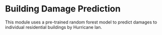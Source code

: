 # Building Damage Prediction

This module uses a pre-trained random forest model to predict damages to
individual residential buildings by Hurricane Ian.
